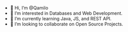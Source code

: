 - 👋 Hi, I’m @Qamilo
- 👀 I’m interested in Databases and Web Development.
- 🌱 I’m currently learning Java, JS, and REST API.
- 💞️ I’m looking to collaborate on Open Source Projects. 

<!---
Qamilo/Qamilo is a ✨ special ✨ repository because its `README.md` (this file) appears on your GitHub profile.
You can click the Preview link to take a look at your changes.
--->
